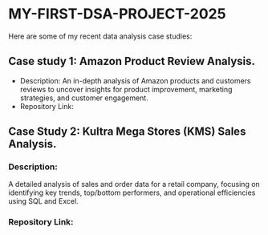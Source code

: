 # MY-FIRST-DSA-PROJECT-2025
Here are some of my recent data analysis case studies: 

## Case study 1: Amazon Product Review Analysis.
- Description: 
An in-depth analysis of Amazon products and customers reviews to uncover insights for product improvement, marketing strategies, and customer engagement.
- Repository Link:
## Case Study 2: Kultra Mega Stores (KMS) Sales Analysis.
### Description:
A detailed analysis of sales and order data for a retail company, focusing on identifying key trends, top/bottom performers, and operational efficiencies using SQL and Excel.
### Repository Link:




